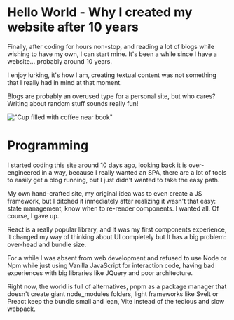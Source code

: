 <!-- {
    "title": "Hello World - Why I created my website after 10 years",
    "creationDate": "1663556808991",
    "readTimeMinutes": 2,
    "description": "What it feels like to have a website again."
} -->

# Hello World - Why I created my website after 10 years

Finally, after coding for hours non-stop, and reading a lot of blogs while wishing to have my own, I can start mine. It's been a while since I have a website... probably around 10 years.

I enjoy lurking, it's how I am, creating textual content was not something that I really had in mind at that moment.

Blogs are probably an overused type for a personal site, but who cares? Writing about random stuff sounds really fun!

!["Cup filled with coffee near book"](/image/0)

# Programming

I started coding this site around 10 days ago, looking back it is over-engineered in a way, because I really wanted an SPA,
there are a lot of tools to easily get a blog running, but I just didn't wanted to take the easy path.

My own hand-crafted site, my original idea was to even create a JS framework, but I ditched it inmediately after
realizing it wasn't that easy: state management, know when to re-render components. I wanted all. Of course, I gave up.

React is a really popular library, and It was my first components experience, it changed my way of thinking about UI completely but It has a big problem: over-head and bundle size.

For a while I was absent from web development and refused to use Node or Npm while just using Vanilla JavaScript for interaction code, having bad experiences with big libraries like JQuery and poor architecture.

Right now, the world is full of alternatives, pnpm as a package manager that doesn't create giant
node_modules folders, light frameworks like Svelt or Preact keep the bundle small and lean, Vite instead of the tedious and slow webpack.
